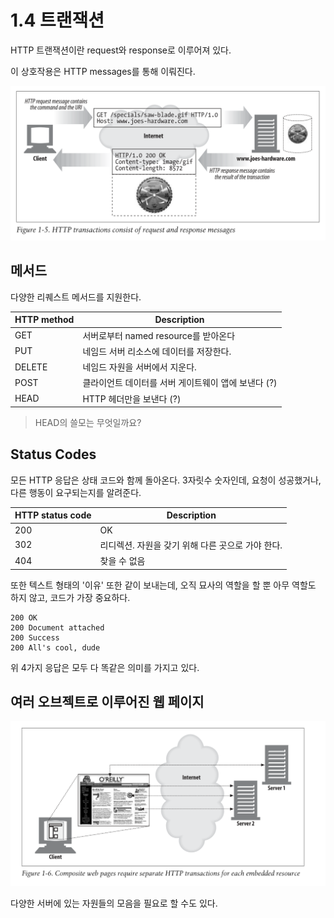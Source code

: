 # 1.4 트랜잭션

HTTP 트랜잭션이란 request와 response로 이루어져 있다.

이 상호작용은 HTTP messages를 통해 이뤄진다.

![트랜잭션](images/20231102171501.png)

## 메서드

다양한 리퀘스트 메서드를 지원한다.

| HTTP method | Description                |
| ----------- | -------------------------- |
| GET         | 서버로부터 named resource를 받아온다 |
| PUT         | 네임드 서버 리소스에 데이터를 저장한다.     |
| DELETE | 네임드 자원을 서버에서 지운다. |
| POST | 클라이언트 데이터를 서버 게이트웨이 앱에 보낸다 (?) |
| HEAD | HTTP 헤더만을 보낸다 (?) |

> HEAD의 쓸모는 무엇일까요?

## Status Codes

모든 HTTP 응답은 상태 코드와 함께 돌아온다. 3자릿수 숫자인데, 요청이 성공했거나, 다른 행동이 요구되는지를 알려준다.

| HTTP status code | Description |
|-|-|
| 200 | OK |
| 302 | 리디렉션. 자원을 갖기 위해 다른 곳으로 가야 한다. |
| 404 | 찾을 수 없음 |

또한 텍스트 형태의 '이유' 또한 같이 보내는데, 오직 묘사의 역할을 할 뿐 아무 역할도 하지 않고, 코드가 가장 중요하다.

```text
200 OK
200 Document attached
200 Success
200 All's cool, dude
```

위 4가지 응답은 모두 다 똑같은 의미를 가지고 있다.

## 여러 오브젝트로 이루어진 웹 페이지

![자원](images/20231102175916.png)

다양한 서버에 있는 자원들의 모음을 필요로 할 수도 있다.
